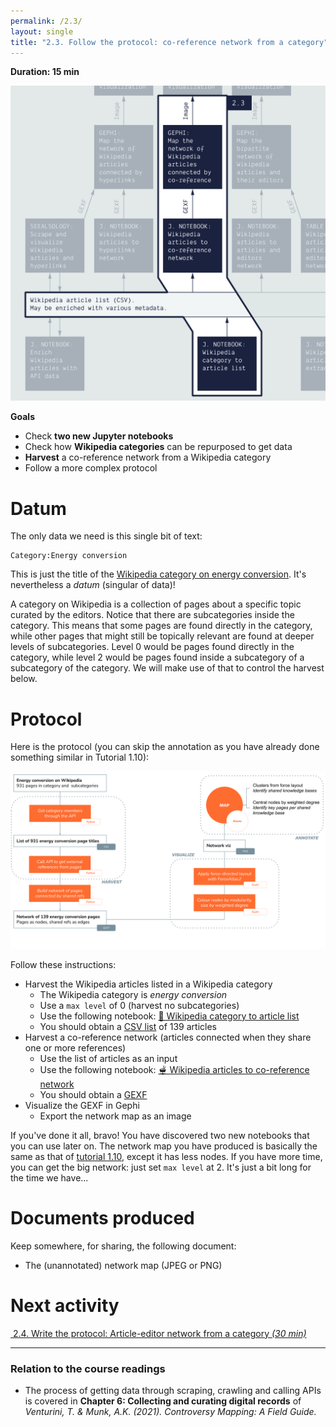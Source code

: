 ```yaml
---
permalink: /2.3/
layout: single
title: "2.3. Follow the protocol: co-reference network from a category"
---
```


**Duration: 15 min**

[
	![Overview tuto 2.3](../assets/images/2-3.jpg)
](../assets/images/2-3.jpg)

**Goals**
* Check **two new Jupyter notebooks**
* Check how **Wikipedia categories** can be repurposed to get data
* **Harvest** a co-reference network from a Wikipedia category
* Follow a more complex protocol

# Datum

The only data we need is this single bit of text:

```
Category:Energy conversion
```

This is just the title of the [Wikipedia category on energy conversion](https://en.wikipedia.org/wiki/Category:Energy_conversion). It's nevertheless a *datum* (singular of data)!

A category on Wikipedia is a collection of pages about a specific topic curated by the editors. Notice that there are subcategories inside the category. This means that some pages are found directly in the category, while other pages that might still be topically relevant are found at deeper levels of subcategories. Level 0 would be pages found directly in the category, while level 2 would be pages found inside a subcategory of a subcategory of the category. We will make use of that to control the harvest below.

# Protocol

Here is the protocol (you can skip the annotation as you have already done something similar in Tutorial 1.10):

[
	![Overview tuto 2.3](../assets/images/2-3/Protocol_Tutorial2-3.svg)
](../assets/images/2-3/Protocol_Tutorial2-3.svg)


Follow these instructions:
* Harvest the Wikipedia articles listed in a Wikipedia category
	* The Wikipedia category is *energy conversion*
	* Use a ```max level``` of 0 (harvest no subcategories)
	* Use the following notebook: [🍉&nbsp;Wikipedia category to article list](https://colab.research.google.com/github/jacomyma/mapping-controversies/blob/main/notebooks/Wikipedia_category_to_article_list.ipynb)
	* You should obtain a [<i class="fas fa-file-csv"></i> CSV list](../assets/data/2-3/wikipedia-articles.csv) of 139 articles
* Harvest a co-reference network (articles connected when they share one or more references)
	* Use the list of articles as an input
	* Use the following notebook: [🫕&nbsp;Wikipedia articles to co-reference network](https://colab.research.google.com/github/jacomyma/mapping-controversies/blob/main/notebooks/Wikipedia_articles_to_co_reference_network.ipynb)
	* You should obtain a [<i class="fas fa-file"></i> GEXF](../assets/data/2-3/wikipedia-articles-coreference-network.gexf)
* Visualize the GEXF in Gephi
	* Export the network map as an image

If you've done it all, bravo! You have discovered two new notebooks that you can use later on. The network map you have produced is basically the same as that of [tutorial 1.10](../1.10/), except it has less nodes. If you have more time, you can get the big network: just set ```max level``` at 2. It's just a bit long for the time we have...

# Documents produced

Keep somewhere, for sharing, the following document:
* The (unannotated) network map (JPEG or PNG)

# Next activity

[<i class="fas fa-forward"></i>&nbsp;2.4. Write the protocol: Article-editor network from a category *(30 min)*](../2.4/)

---

### Relation to the course readings

* The process of getting data through scraping, crawling and calling APIs is covered in **Chapter 6: Collecting and curating digital records** of *Venturini, T. & Munk, A.K. (2021). Controversy Mapping: A Field Guide.*
